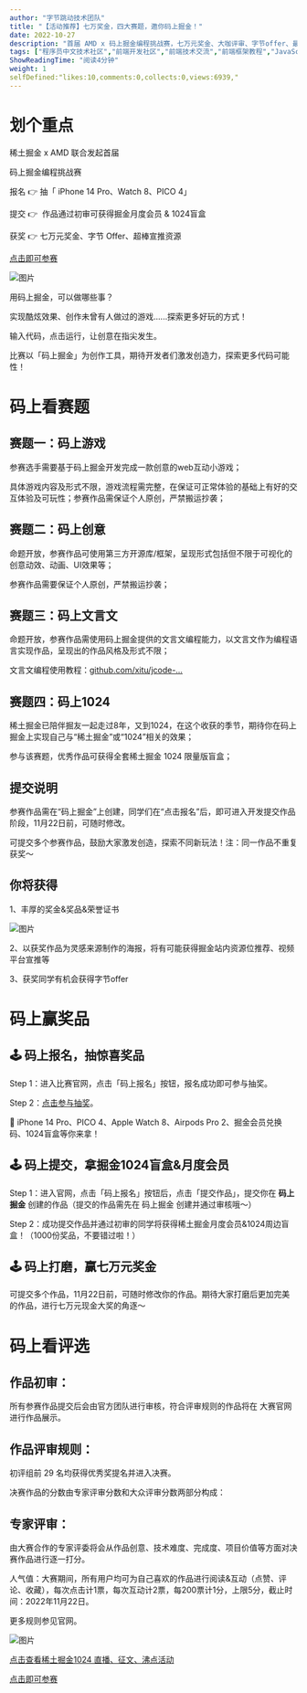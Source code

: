 ```yaml
---
author: "字节跳动技术团队"
title: "【活动推荐】七万奖金，四大赛题，邀你码上掘金！"
date: 2022-10-27
description: "首届 AMD x 码上掘金编程挑战赛，七万元奖金、大咖评审、字节offer、最棒的作品展示位，邀你来挑战！iPhone 14 Pro、PICO 4、Apple Watch 8、掘金会员，报名即可参与抽"
tags: ["程序员中文技术社区","前端开发社区","前端技术交流","前端框架教程","JavaScript 学习资源","CSS 技巧与最佳实践","HTML5 最新动态","前端工程师职业发展","开源前端项目","前端技术趋势"]
ShowReadingTime: "阅读4分钟"
weight: 1
selfDefined:"likes:10,comments:0,collects:0,views:6939,"
---
```

**划个重点**
========

稀土掘金 x AMD 联合发起首届 

码上掘金编程挑战赛

报名 👉 抽「 iPhone 14 Pro、Watch 8、PICO 4」

提交 👉  作品通过初审可获得掘金月度会员 & 1024盲盒

获奖 👉 七万元奖金、字节 Offer、超棒宣推资源

[点击即可参赛](https://juejin.cn/challenge/1?utm_source=bytetech "https://juejin.cn/challenge/1?utm_source=bytetech")

![图片](/images/jueJin/38a511056ecb437.png)

用码上掘金，可以做哪些事？

实现酷炫效果、创作未曾有人做过的游戏......探索更多好玩的方式！

输入代码，点击运行，让创意在指尖发生。

比赛以「码上掘金」为创作工具，期待开发者们激发创造力，探索更多代码可能性！

**码上看赛题**
=========

**赛题一：码上游戏**
------------

参赛选手需要基于码上掘金开发完成一款创意的web互动小游戏；

具体游戏内容及形式不限，游戏流程需完整，在保证可正常体验的基础上有好的交互体验及可玩性；参赛作品需保证个人原创，严禁搬运抄袭；

**赛题二：码上创意**
------------

命题开放，参赛作品可使用第三方开源库/框架，呈现形式包括但不限于可视化的创意动效、动画、UI效果等；

参赛作品需要保证个人原创，严禁搬运抄袭；

**赛题三：码上文言文**
-------------

命题开放，参赛作品需使用码上掘金提供的文言文编程能力，以文言文作为编程语言实现作品，呈现出的作品风格及形式不限；

文言文编程使用教程：[github.com/xitu/jcode-…](https://link.juejin.cn?target=https%3A%2F%2Fgithub.com%2Fxitu%2Fjcode-languages "https://github.com/xitu/jcode-languages")

**赛题四：码上1024**
--------------

稀土掘金已陪伴掘友一起走过8年，又到1024，在这个收获的季节，期待你在码上掘金上实现自己与“稀土掘金”或“1024”相关的效果；

参与该赛题，优秀作品可获得全套稀土掘金 1024 限量版盲盒；

**提交说明**
--------

参赛作品需在“码上掘金”上创建，同学们在“点击报名”后，即可进入开发提交作品阶段，11月22日前，可随时修改。

可提交多个参赛作品，鼓励大家激发创造，探索不同新玩法！注：同一作品不重复获奖～

**你将获得**
--------

1、丰厚的奖金&奖品&荣誉证书

![图片](/images/jueJin/b269bfe56a7d47d.png)

2、以获奖作品为灵感来源制作的海报，将有可能获得掘金站内资源位推荐、视频平台宣推等

3、获奖同学有机会获得字节offer

**码上赢奖品**
=========

**🕹 码上报名，抽惊喜奖品**
-----------------

Step 1：进入比赛官网，点击「码上报名」按钮，报名成功即可参与抽奖。

Step 2：[点击参与抽奖](https://wenjuan.feishu.cn/m?t=snglNRSuL4Fi-hrk1 "https://wenjuan.feishu.cn/m?t=snglNRSuL4Fi-hrk1")。

🎁 iPhone 14 Pro、PICO 4、Apple Watch 8、Airpods Pro 2、掘金会员兑换码、1024盲盒等你来拿！

**🕹 码上提交，拿掘金1024盲盒&月度会员**
--------------------------

Step 1：进入官网，点击「码上报名」按钮后，点击「提交作品」，提交你在 **码上掘金** 创建的作品（提交的作品需先在 码上掘金 创建并通过审核哦～）

Step 2：成功提交作品并通过初审的同学将获得稀土掘金月度会员&1024周边盲盒！（1000份奖品，不要错过啦！）

**🕹 码上打磨，赢七万元奖金**
------------------

可提交多个作品，11月22日前，可随时修改你的作品。期待大家打磨后更加完美的作品，进行七万元现金大奖的角逐～

**码上看评选**
=========

**作品初审：**
---------

所有参赛作品提交后会由官方团队进行审核，符合评审规则的作品将在 大赛官网 进行作品展示。

**作品评审规则：**
-----------

初评组前 29 名均获得优秀奖提名并进入决赛。

决赛作品的分数由专家评审分数和大众评审分数两部分构成：

**专家评审：**
---------

由大赛合作的专家评委将会从作品创意、技术难度、完成度、项目价值等方面对决赛作品进行逐一打分。

人气值：大赛期间，所有用户均可为自己喜欢的作品进行阅读&互动（点赞、评论、收藏），每次点击计1票，每次互动计2票，每200票计1分，上限5分，截止时间：2022年11月22日。

更多规则参见官网。

![图片](/images/jueJin/ed171f5f32b946e.png)

[点击查看稀土掘金1024 直播、征文、沸点活动](https://juejin.cn/post/7157563114022518797/ "https://juejin.cn/post/7157563114022518797/")

[点击即可参赛](https://juejin.cn/challenge/1?utm_source=bytetech "https://juejin.cn/challenge/1?utm_source=bytetech")
